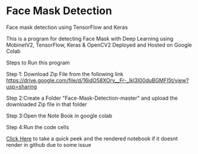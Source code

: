 # Face Mask Detection
Face mask detection using TensorFlow and Keras

This is a program for detecting Face Mask with Deep Learning using MobinetV2, TensorFlow, Keras & OpenCV2
Deployed and Hosted on Google Colab

Steps to Run this program

Step 1: Download Zip File from the following link
        https://drive.google.com/file/d/16idO58XOry__Fr-_lkl3I00duBGMFl5t/view?usp=sharing
        

Step 2:Create a Folder "Face-Mask-Detection-master" and upload the downloaded Zip file in that folder

Step 3:Open the Note Book in google colab

Step 4:Run the code cells

[Click Here](https://nbviewer.jupyter.org/github/naikshubham14/FaceMask_Detection/blob/main/Face_mask_detection_final.ipynb) to take a quick peek and the rendered notebook if it doesnt render in github due to some issue
